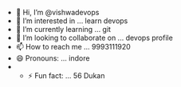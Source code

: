 - 👋 Hi, I’m @vishwadevops
- 👀 I’m interested in ... learn devops 
- 🌱 I’m currently learning ... git 
- 💞️ I’m looking to collaborate on ... devops profile 
- 📫 How to reach me ... 9993111920
- 😄 Pronouns: ... indore
- - ⚡ Fun fact: ... 56 Dukan

<!---
vishwadevops/vishwadevops is a ✨ special ✨ repository because its `README.md` (this file) appears on your GitHub profile.
You can click the Preview link to take a look at your changes.
--->
